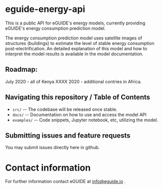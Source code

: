 # eguide-energy-api

This is a public API for eGUIDE's energy models, currently providing eGUIDE's energy consumption prediction model. 

The energy consumption prediction model uses satellite images of structures (buildings) to estimate the level of stable energy consumption post-electrification. An detailed explanation of this model and how to interpret the model results is available in the model documentation. 

## Roadmap:

July 2020 - all of Kenya
XXXX 2020 - additional contries in Africa. 

## Navigating this repository / Table of Contents

 - `src/`  -- The codebase will be released once stable. 
 - `docs/` -- Documentation on how to use and access the model API
 - `examples/` -- Code snippets, Jupyter notebook, etc, utilizing the model. 

## Submitting issues and feature requests

You may submit issues directly here in github. 

# Contact information
For further information contact eGUIDE at info@eguide.io .
